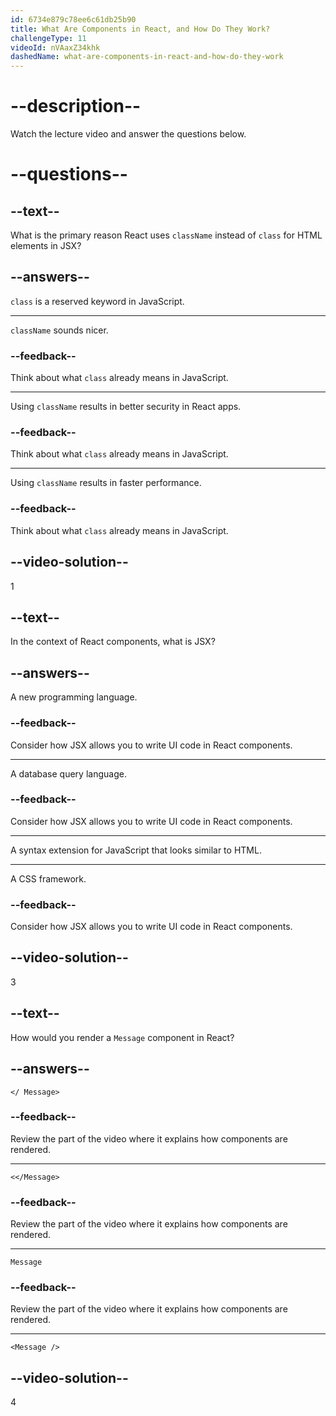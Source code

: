 ```yaml
---
id: 6734e879c78ee6c61db25b90
title: What Are Components in React, and How Do They Work?
challengeType: 11
videoId: nVAaxZ34khk
dashedName: what-are-components-in-react-and-how-do-they-work
---
```


# --description--

Watch the lecture video and answer the questions below.

# --questions--

## --text--

What is the primary reason React uses `className` instead of `class` for HTML elements in JSX?

## --answers--

`class` is a reserved keyword in JavaScript.

---

`className` sounds nicer.

### --feedback--

Think about what `class` already means in JavaScript.

---

Using `className` results in better security in React apps.

### --feedback--

Think about what `class` already means in JavaScript.

---

Using `className` results in faster performance.

### --feedback--

Think about what `class` already means in JavaScript.

## --video-solution--

1

## --text--

In the context of React components, what is JSX?

## --answers--

A new programming language.

### --feedback--

Consider how JSX allows you to write UI code in React components.

---

A database query language.

### --feedback--

Consider how JSX allows you to write UI code in React components.

---

A syntax extension for JavaScript that looks similar to HTML.

---

A CSS framework.

### --feedback--

Consider how JSX allows you to write UI code in React components.

## --video-solution--

3

## --text--

How would you render a `Message` component in React?

## --answers--

`</ Message>`

### --feedback--

Review the part of the video where it explains how components are rendered.

---

`<</Message>`

### --feedback--

Review the part of the video where it explains how components are rendered.

---

`Message`

### --feedback--

Review the part of the video where it explains how components are rendered.

---

`<Message />`

## --video-solution--

4
